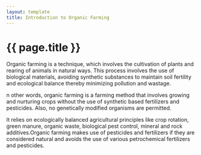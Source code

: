 ```yaml
---
layout: template
title: Introduction to Organic Farming
---
```


# {{ page.title }}

Organic farming is a technique, which involves the cultivation of plants and rearing of animals in natural ways. This process involves the use of biological materials, avoiding synthetic substances to maintain soil fertility and ecological balance thereby minimizing pollution and wastage.

n other words, organic farming is a farming method that involves growing and nurturing crops without the use of synthetic based fertilizers and pesticides. Also, no genetically modified organisms are permitted.

It relies on ecologically balanced agricultural principles like crop rotation, green manure, organic waste, biological pest control, mineral and rock additives.Organic farming makes use of pesticides and fertilizers if they are considered natural and avoids the use of various petrochemical fertilizers and pesticides.
